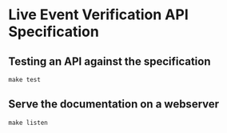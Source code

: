 Live Event Verification API Specification
=========================================

Testing an API against the specification
----------------------------------------

```
make test
```

Serve the documentation on a webserver
--------------------------------------

```
make listen
```
